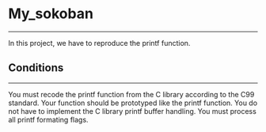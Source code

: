 # My_sokoban
---

In this project, we have to reproduce the printf function.

## Conditions
---

You must recode the printf function from the C library according to the C99 standard. Your function should
be prototyped like the printf function.
You do not have to implement the C library printf buffer handling.
You must process all printf formating flags.